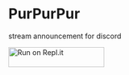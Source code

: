 # PurPurPur
stream announcement for discord

<a href="https://repl.it/github/replshiawase/PurPurPur">
  <img alt="Run on Repl.it" src="https://repl.it/badge/github/alist-org/alist-replit" style="height: 40px; width: 190px;" />
</a>
